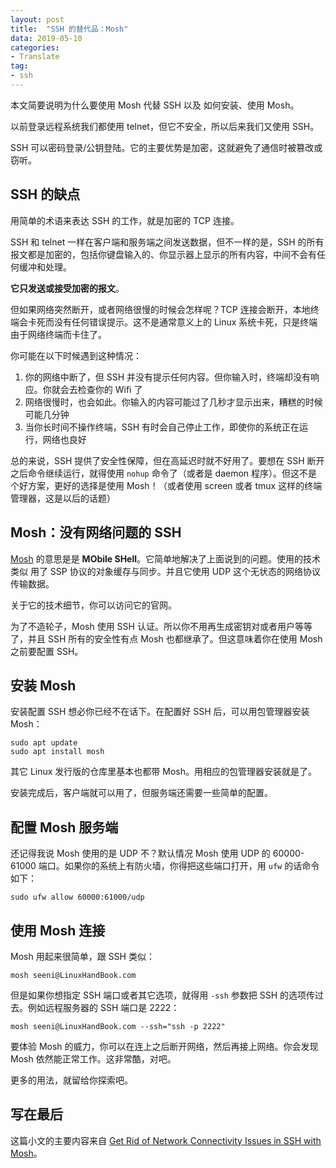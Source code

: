 ```yaml
---
layout: post
title:  "SSH 的替代品：Mosh"
data: 2019-05-10
categories:
- Translate
tag:
- ssh
---
```


本文简要说明为什么要使用 Mosh 代替 SSH 以及 如何安装、使用 Mosh。

<!-- more -->

以前登录远程系统我们都使用 telnet，但它不安全，所以后来我们又使用 SSH。

SSH 可以密码登录/公钥登陆。它的主要优势是加密，这就避免了通信时被篡改或窃听。


## SSH 的缺点

用简单的术语来表达 SSH 的工作，就是加密的 TCP 连接。

SSH 和 telnet 一样在客户端和服务端之间发送数据，但不一样的是，SSH 的所有报文都是加密的，包括你键盘输入的、你显示器上显示的所有内容，中间不会有任何缓冲和处理。

**它只发送或接受加密的报文**。

但如果网络突然断开，或者网络很慢的时候会怎样呢？TCP 连接会断开，本地终端会卡死而没有任何错误提示。这不是通常意义上的 Linux 系统卡死，只是终端由于网络终端而卡住了。

你可能在以下时候遇到这种情况：

1. 你的网络中断了，但 SSH 并没有提示任何内容。但你输入时，终端却没有响应。你就会去检查你的 Wifi 了
2. 网络很慢时，也会如此。你输入的内容可能过了几秒才显示出来，糟糕的时候可能几分钟
3. 当你长时间不操作终端，SSH 有时会自己停止工作，即使你的系统正在运行，网络也良好

总的来说，SSH 提供了安全性保障，但在高延迟时就不好用了。要想在 SSH 断开之后命令继续运行，就得使用 `nohup` 命令了（或者是 daemon 程序）。但这不是个好方案，更好的选择是使用 Mosh！（或者使用 screen 或者 tmux 这样的终端管理器，这是以后的话题）


## Mosh：没有网络问题的 SSH

[Mosh](https://mosh.org/) 的意思是是 **MObile SHell**。它简单地解决了上面说到的问题。使用的技术类似 用了 SSP 协议的对象缓存与同步。并且它使用 UDP 这个无状态的网络协议传输数据。

关于它的技术细节，你可以访问它的官网。

为了不造轮子，Mosh 使用 SSH 认证。所以你不用再生成密钥对或者用户等等了，并且 SSH 所有的安全性有点 Mosh 也都继承了。但这意味着你在使用 Mosh 之前要配置 SSH。


## 安装 Mosh

安装配置 SSH 想必你已经不在话下。在配置好 SSH 后，可以用包管理器安装 Mosh：

```
sudo apt update
sudo apt install mosh
```

其它 Linux 发行版的仓库里基本也都带 Mosh。用相应的包管理器安装就是了。

安装完成后，客户端就可以用了，但服务端还需要一些简单的配置。

## 配置 Mosh 服务端

还记得我说 Mosh 使用的是 UDP 不？默认情况 Mosh 使用 UDP 的  60000-61000 端口。如果你的系统上有防火墙，你得把这些端口打开，用 `ufw` 的话命令如下：

```
sudo ufw allow 60000:61000/udp
```


## 使用 Mosh 连接

Mosh 用起来很简单，跟 SSH 类似：

```
mosh seeni@LinuxHandBook.com
```

但是如果你想指定 SSH 端口或者其它选项，就得用 `-ssh` 参数把 SSH 的选项传过去。例如远程服务器的 SSH 端口是 2222：

```
mosh seeni@LinuxHandBook.com --ssh="ssh -p 2222"
```

要体验 Mosh 的威力，你可以在连上之后断开网络，然后再接上网络。你会发现 Mosh 依然能正常工作。这非常酷，对吧。

更多的用法，就留给你探索吧。


## 写在最后

这篇小文的主要内容来自 [Get Rid of Network Connectivity Issues in SSH with Mosh](https://linuxhandbook.com/mosh/)。